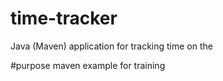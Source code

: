# time-tracker
Java (Maven) application for tracking time on the

#purpose
maven example for training
